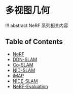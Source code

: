 # 多视图几何

!!! abstract
    NeRF 系列相关内容

## Table of Contents

- [NeRF](nerf/)
- [DDN-SLAM](ddn-slam/)
- [Co-SLAM](co-slam/)
- [NID-SLAM](nid-slam/)
- [iMAP](imap/)
- [NICE-SLAM](nice-slam/)
- [NeRF-Evaluation](nerf-evaluation/)